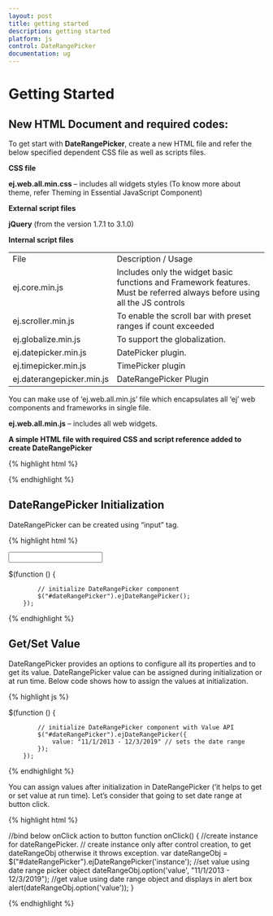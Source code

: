 ```yaml
---
layout: post
title: getting started
description: getting started
platform: js
control: DateRangePicker
documentation: ug
---
```


# Getting Started

## New HTML Document and required codes:

To get start with **DateRangePicker**, create a new HTML file and refer the below specified dependent CSS file as well as scripts files.

**CSS file**

**ej.web.all.min.css** – includes all widgets styles (To know more about theme, refer Theming in Essential JavaScript Component)

**External script files**

**jQuery** (from the version 1.7.1 to 3.1.0)

**Internal script files**

<table>
<tr>
<td>
File </td><td>
Description / Usage</td></tr>
<tr>
<td>
ej.core.min.js<br></td><td>
Includes only the widget basic functions and Framework features. Must be referred always before using all the JS controls<br></td></tr>
<tr>
<td>
ej.scroller.min.js</td><td>
To enable the scroll bar with preset ranges if count exceeded</td></tr>
<tr>
<td>
ej.globalize.min.js<br></td><td>
To support the globalization.<br></td></tr>
<tr>
<td>
ej.datepicker.min.js<br></td><td>
DatePicker plugin.</td></tr>
<tr>
<td>
ej.timepicker.min.js</td><td>
TimePicker plugin</td></tr>
<tr>
<td>
ej.daterangepicker.min.js</td><td>
DateRangePicker Plugin</td></tr>
</table>
You can make use of ‘ej.web.all.min.js’ file which encapsulates all ‘ej’ web components and frameworks in single file.



**ej.web.all.min.js** – includes all web widgets.

**A simple HTML file with required CSS and script reference added to create DateRangePicker**


{% highlight html %}

<!DOCTYPE html>
<html>
<head>
    <meta name="viewport" content="width=device-width, initial-scale=1.0" charset="utf-8" />
    <!-- style sheet for default theme(flat azure) -->
    <link href="http://cdn.syncfusion.com/{{ site.releaseversion }}/js/web/flat-azure/ej.web.all.min.css" rel="stylesheet" />
    <!--scripts-->
    <script src="http://cdn.syncfusion.com/js/assets/external/jquery-1.11.3.min.js"></script>
    <script src="http://cdn.syncfusion.com/{{ site.releaseversion }}/js/web/ej.web.all.min.js"></script>
</head>

<body>
    <!--Place input element to create DateRangePicker-->
    <script>
            // Place your script code here to initialize DateRangePicker
    </script>
</body>
</html>

{% endhighlight %}

## DateRangePicker Initialization

DateRangePicker can be created using “input” tag.

{% highlight html %}

<!--input element to create DateRangePicker-->

   <input id="dateRangePicker" />
 
$(function () {

            // initialize DateRangePicker component
            $("#dateRangePicker").ejDateRangePicker();
        });

{% endhighlight %}

## Get/Set Value

DateRangePicker provides an options to configure all its properties and to get its value. DateRangePicker value can be assigned during initialization or at run time. Below code shows how to assign the values at initialization.

{% highlight js %}

$(function () {

            // initialize DateRangePicker component with Value API
            $("#dateRangePicker").ejDateRangePicker({
                value: "11/1/2013 - 12/3/2019" // sets the date range
            });
        });

{% endhighlight %}

You can assign values after initialization in DateRangePicker (‘it helps to get or set value at run time). Let’s consider that going to set date range at button click.

{% highlight html %}

//bind below onClick action to button
        function onClick() {
            //create instance for dateRangePicker.
            // create instance only after control creation, to get dateRangeObj otherwise it throws exception.
            var dateRangeObj = $("#dateRangePicker").ejDateRangePicker('instance');
            //set value using date range picker object
            dateRangeObj.option('value', "11/1/2013 - 12/3/2019");
            //get value using date range object and displays in alert box
            alert(dateRangeObj.option('value'));
        }

{% endhighlight %}



